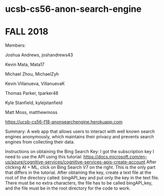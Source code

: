 # ucsb-cs56-anon-search-engine

# FALL 2018


Members:

Joshua Andrews, joshandrews43 

Kevin Mata, Mata17

Michael Zhou, MichaelZyh

Kevin Villanueva, VillanuevaK

Thomas Parker, tparker48

Kyle Stanfield, kylejstanfield

Matt Moss, matthewmoss

https://ucsb-cs56-f18-anonsearchengine.herokuapp.com


Summary:
  A web app that allows users to interact with well known search engines anonymously, which maintains their privacy and prevents search engines from collecting their data.
  
Instructions on obtaining the Bing Search Key: 
  I got the subscription key I need to use the API using this tutorial: https://docs.microsoft.com/en-us/azure/cognitive-services/cognitive-services-apis-create-account
  After clicking AI + ML, click on Bing Search V7 on the right. This is the only part that differs in the tutorial.
 After obtaining the key, create a text file at the root of the directory called: bingAPI_key and put only the key in the text file. There must be no extra characters, the file has to be called bingAPI_key, and the file must be in the root directory for the code to work.
